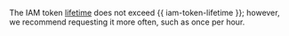 The IAM token [lifetime](../iam/concepts/authorization/iam-token.md#lifetime) does not exceed {{ iam-token-lifetime }}; however, we recommend requesting it more often, such as once per hour.